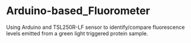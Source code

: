 # Arduino-based_Fluorometer
Using Arduino and TSL250R-LF sensor to identify/compare fluorescence levels emitted from a green light triggered protein sample.
